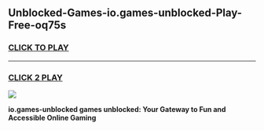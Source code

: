 
## Unblocked-Games-io.games-unblocked-Play-Free-oq75s
<h3>
<a href="https://premium76.site?title=io.games-unblocked&ref=24M">CLICK TO PLAY</a></h3>
<hr>

<h3>
<a href="https://premium76.site?title=io.games-unblocked&ref=24M">CLICK 2 PLAY</a>
  
</h3>

<a href="https://premium76.site?title=io.games-unblocked&ref=24M"><img src="https://clearcache.store/games.png"></a>


**io.games-unblocked games unblocked: Your Gateway to Fun and Accessible Online Gaming**
